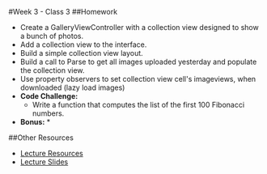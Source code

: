 #Week 3 - Class 3
##Homework
* Create a GalleryViewController with a collection view designed to show a bunch of photos.
* Add a collection view to the interface.
* Build a simple collection view layout.
* Build a call to Parse to get all images uploaded yesterday and populate the collection view.
* Use property observers to set collection view cell's imageviews, when downloaded (lazy load images)
* **Code Challenge:** 
	* Write a function that computes the list of the first 100 Fibonacci numbers.
* **Bonus:**
	* 

##Other Resources
* [Lecture Resources](lecture/)
* [Lecture Slides]()
